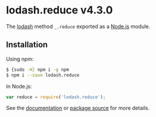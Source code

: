 # lodash.reduce v4.3.0

The [lodash](https://lodash.com/) method `_.reduce` exported as a [Node.js](https://nodejs.org/) module.

## Installation

Using npm:
```bash
$ {sudo -H} npm i -g npm
$ npm i --save lodash.reduce
```

In Node.js:
```js
var reduce = require('lodash.reduce');
```

See the [documentation](https://lodash.com/docs#reduce) or [package source](https://github.com/lodash/lodash/blob/4.3.0-npm-packages/lodash.reduce) for more details.
